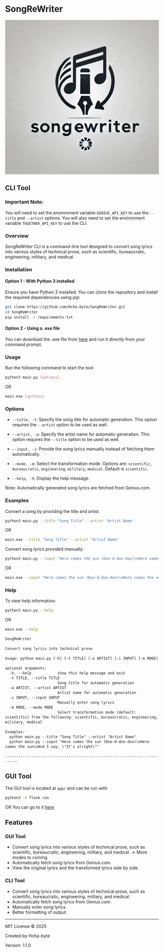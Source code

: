 # SongReWriter

![SongReWriter](app/static/logo-big.jpeg)
## CLI Tool

### Important Note:

You will need to set the environment variable `GENIUS_API_KEY` to use the `--title` and `--artist` options. You will also need to set the environment variable `TOGETHER_API_KEY` to use the CLI.

### Overview

SongReWriter CLI is a command-line tool designed to convert song lyrics into various styles of technical prose, such as scientific, bureaucratic, engineering, military, and medical.

### Installation

#### Option 1 - With Python 3 installed

Ensure you have Python 3 installed. You can clone the repository and install the required dependencies using pip:

```bash
git clone https://github.com/Hcha-byte/SongReWriter.git
cd SongReWriter
pip install -r requirements.txt
```

#### Option 2 - Using a .exe file

You can download the .exe file from [here](https://github.com/Hcha-byte/SongReWriter/releases/latest) and run it directly from your command prompt.


### Usage

Run the following command to start the tool:

```bash
python3 main.py [options]
```
OR
```bash
main.exe [options]
```

### Options

- `--title, -t`: Specify the song title for automatic generation. This option requires the `--artist` option to be used as well.


- `--artist, -a`: Specify the artist name for automatic generation. This option requires the `--title` option to be used as well.


- `--input, -i`: Provide the song lyrics manually instead of fetching them automatically.


- `--mode, -m`: Select the transformation mode. Options are: `scientific`, `bureaucratic`, `engineering`, `military`, `medical`. Default is `scientific`.


- `--help, -h`: Display the help message.

Note:
Automatically generated song lyrics are fetched from Genius.com.

### Examples

Convert a song by providing the title and artist:

```bash
python3 main.py --title "Song Title" --artist "Artist Name"
```
OR
```bash
main.exe --title "Song Title" --artist "Artist Name"
```

Convert song lyrics provided manually:

```bash
python3 main.py --input "Here comes the sun (Doo-d-doo-doo)\nHere comes the sun\nAnd I say, \"It's alright\""
```
OR
```bash
main.exe --input "Here comes the sun (Doo-d-doo-doo)\nHere comes the sun\nAnd I say, \"It's alright\""
```

### Help

To view help information:

```bash
python3 main.py --help
```
OR
```bash
main.exe --help
```

```text
SongReWriter

Convert song lyrics into technical prose

Usage: python main.py [-h] [-t TITLE] [-a ARTIST] [-i INPUT] [-m MODE]

optional arguments:
  -h, --help            show this help message and exit
  -t TITLE, --title TITLE
                        Song title for automatic generation
  -a ARTIST, --artist ARTIST
                        Artist name for automatic generation
  -i INPUT, --input INPUT
                        Manually enter song lyrics
  -m MODE, --mode MODE  
                        Select transformation mode [default: scientific] from the following: scientific, bureaucratic, engineering, military, medical
                        
Examples:
  python main.py --title "Song Title" --artist "Artist Name"
  python main.py --input "Here comes the sun (Doo-d-doo-doo)\nHere comes the sun\nAnd I say, \"It's alright\""

----------------------------------------------------------------------------
```
## GUI Tool

The GUI tool is located at `app/` and can be run with:

```bash
python3 -m flask run
```
OR
You can go to it [here](https://songrewriter-production.up.railway.app)

## Features

### GUI Tool
- Convert song lyrics into various styles of technical prose, such as scientific, bureaucratic, engineering, military, and medical. -> More modes to coming
- Automatically fetch song lyrics from Genius.com.
- View the original lyrics and the transformed lyrics side by side.
### CLI Tool
- Convert song lyrics into various styles of technical prose, such as scientific, bureaucratic, engineering, military, and medical.
- Automatically fetch song lyrics from Genius.com.
- Manually enter song lyrics.
- Better formatting of output
---
MIT License © 2025

Created by Hcha-byte

Version: 1.1.0